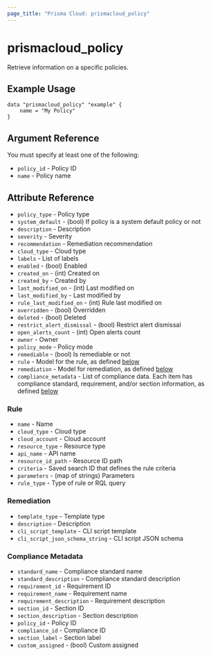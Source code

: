 ```yaml
---
page_title: "Prisma Cloud: prismacloud_policy"
---
```


# prismacloud_policy

Retrieve information on a specific policies.

## Example Usage

```hcl
data "prismacloud_policy" "example" {
    name = "My Policy"
}
```

## Argument Reference

You must specify at least one of the following:

* `policy_id` - Policy ID
* `name` - Policy name

## Attribute Reference

* `policy_type` - Policy type
* `system_default` - (bool) If policy is a system default policy or not
* `description` - Description
* `severity` - Severity
* `recommendation` - Remediation recommendation
* `cloud_type` - Cloud type
* `labels` - List of labels
* `enabled` - (bool) Enabled
* `created_on` - (int) Created on
* `created_by` - Created by
* `last_modified_on` - (int) Last modified on
* `last_modified_by` - Last modified by
* `rule_last_modified_on` - (int) Rule last modified on
* `overridden` - (bool) Overridden
* `deleted` - (bool) Deleted
* `restrict_alert_dismissal` - (bool) Restrict alert dismissal
* `open_alerts_count` - (int) Open alerts count
* `owner` - Owner
* `policy_mode` - Policy mode
* `remediable` - (bool) Is remediable or not
* `rule` - Model for the rule, as defined [below](#rule)
* `remediation` - Model for remediation, as defined [below](#remediation)
* `compliance_metadata` - List of compliance data.  Each item has compliance standard, requirement, and/or section information, as defined [below](#compliance-metadata)

### Rule

* `name` - Name
* `cloud_type` - Cloud type
* `cloud_account` - Cloud account
* `resource_type` - Resource type
* `api_name` - API name
* `resource_id_path` - Resource ID path
* `criteria` - Saved search ID that defines the rule criteria
* `parameters` - (map of strings) Parameters
* `rule_type` - Type of rule or RQL query

### Remediation

* `template_type` - Template type
* `description` - Description
* `cli_script_template` - CLI script template
* `cli_script_json_schema_string` - CLI script JSON schema

### Compliance Metadata

* `standard_name` - Compliance standard name
* `standard_description` - Compliance standard description
* `requirement_id` - Requirement ID
* `requirement_name` - Requirement name
* `requirement_description` - Requirement description
* `section_id` - Section ID
* `section_description` - Section description
* `policy_id` - Policy ID
* `compliance_id` - Compliance ID
* `section_label` - Section label
* `custom_assigned` - (bool) Custom assigned

